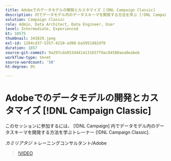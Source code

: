 ```yaml
---
title: Adobeでのデータモデルの開発とカスタマイズ [!DNL Campaign Classic]
description: 内でデータモデル内のデータスキーマを開発する方法を学ぶ [!DNL Campaign Classic]
solution: Campaign Classic
role: Admin, Data Architect, Data Engineer, User
level: Intermediate, Experienced
kt: 10575
thumbnail: 343829.jpeg
exl-id: 1284cd37-5357-4210-ad90-ba5951d82df0
duration: 1857
source-git-commit: 9a297cda953d4414131657f9ac84580aea0eabeb
workflow-type: tm+mt
source-wordcount: '50'
ht-degree: 0%

---
```


# Adobeでのデータモデルの開発とカスタマイズ [!DNL Campaign Classic]

このセッションに参加するには、 [!DNL Campaign] 内でデータモデル内のデータスキーマを開発する方法を学ぶトレーナー [!DNL Campaign Classic].

*カミリアタジ* トレーニングコンサルタント/Adobe

>[!VIDEO](https://video.tv.adobe.com/v/343829/?quality=12&learn=on)
